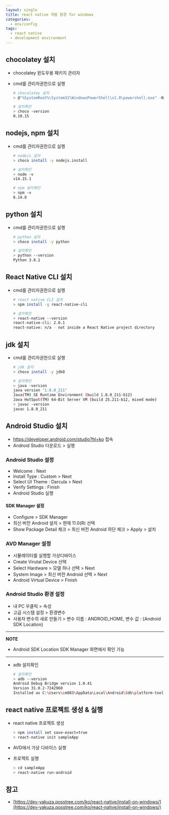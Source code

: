 ```yaml
---
layout: single
title: react native 개발 환경 for windows
categories: 
  - env/config
tags: 
  - react native
  - development environment
---
```


## chocolatey 설치

- chocolatey 윈도우용 패키지 관리자
- cmd를 관리자권한으로 실행

  ~~~bash
  # chocolatey 설치
  > @"%SystemRoot%\System32\WindowsPowerShell\v1.0\powershell.exe" -NoProfile -InputFormat None -ExecutionPolicy Bypass -Command "iex ((New-Object System.Net.WebClient).DownloadString('https://chocolatey.org/install.ps1'))" && SET "PATH=%PATH%;%ALLUSERSPROFILE%\chocolatey\bin"
  
  # 설치확인
  > choco -version
  0.10.15
  ~~~

## nodejs, npm 설치

- cmd를 관리자권한으로 실행

  ~~~bash
  # nodejs 설치
  > choco install -y nodejs.install

  # 설치확인
  > node -v
  v14.15.1

  # npm 설치확인
  > npm -v
  6.14.8
  ~~~

## python 설치

- cmd를 관리자권한으로 실행

  ~~~bash
  # python 설치
  > choco install -y python

  # 설치확인
  > python --version
  Python 3.8.1
  ~~~

## React Native CLI 설치

- cmd를 관리자권한으로 실행

  ~~~bash
  # react native CLI 설치
  > npm install -g react-native-cli

  # 설치확인
  > react-native --version
  react-native-cli: 2.0.1
  react-native: n/a - not inside a React Native project directory
  ~~~

## jdk 설치

- cmd를 관리자권한으로 실행

  ~~~bash
  # jdk 설치
  > choco install -y jdk8

  # 설치확인
  > java -version
  java version "1.8.0_211"
  Java(TM) SE Runtime Environment (build 1.8.0_211-b12)
  Java HotSpot(TM) 64-Bit Server VM (build 25.211-b12, mixed mode)
  > javac -version
  javac 1.8.0_211
  ~~~

## Android Studio 설치

- https://developer.android.com/studio?hl=ko 접속
- Android Studio 다운로드 > 실행

### Android Studio 설정

- Welcome : Next
- Install Type : Custom > Next
- Select UI Theme : Darcula > Next
- Verify Settings : Finish
- Android Studio 실행

#### SDK Manager 설정

- Configure > SDK Manager
- 최신 버전 Android 설치 > 현재 11.0(R) 선택 
- Show Package Detail 체크 > 최신 버전 Android 하단 체크 > Apply > 설치

### AVD Manager 설정

- 시뮬레이터를 실행할 가상디바이스
- Create Virutal Device 선택
- Select Hardware > 모델 하나 선택 > Next
- System Image > 최신 버전 Android 선택 > Next
- Android Virtual Device > Finish

### Android Studio 환경 설정

- 내 PC 우클릭 > 속성
- 고급 시스템 설정 > 환경변수
- 사용자 변수의 새로 만들기 > 변수 이름 : ANDROID_HOME, 변수 값 : {Android SDK Location}

---
**NOTE**
- Android SDK Location SDK Manager 화면에서 확인 가능
---

- adb 설치확인

  ~~~bash
  # 설치확인
  > adb --version
  Android Debug Bridge version 1.0.41
  Version 31.0.2-7242960
  Installed as C:\Users\cm083\AppData\Local\Android\Sdk\platform-tools\adb.exe
  ~~~

## react native 프로젝트 생성 & 실행

- react native 프로젝트 생성

  ~~~bash
  > npm install set save-exact=true
  > react-native init sampleApp
  ~~~

- AVD에서 가상 디바이스 실행

- 프로젝트 실행

  ~~~bash
  > cd sampleApp
  > react-native run-android
  ~~~


## 참고
- [https://dev-yakuza.posstree.com/ko/react-native/install-on-windows/](https://dev-yakuza.posstree.com/ko/react-native/install-on-windows/)